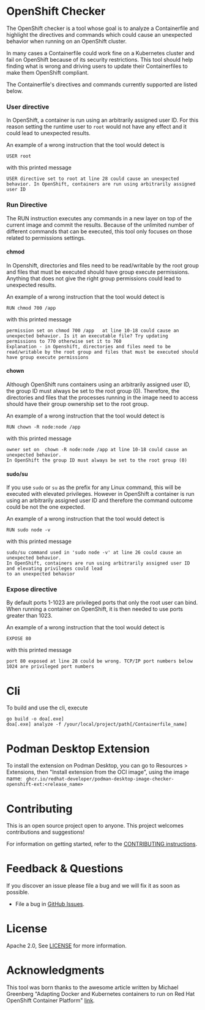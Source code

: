 # OpenShift Checker

The OpenShift checker is a tool whose goal is to analyze a Containerfile and highlight the directives and commands which could cause an unexpected behavior when running on an OpenShift cluster.

In many cases a Containerfile could work fine on a Kubernetes cluster and fail on OpenShift because of its security restrictions. This tool should help finding what is wrong and driving users to update their Containerfiles to make them OpenShift compliant.

The Containerfile's directives and commands currently supported are listed below.

### User directive

In OpenShift, a container is run using an arbitrarily assigned user ID. For this reason setting the runtime user to `root` would not have any effect and it could lead to unexpected results.

An example of a wrong instruction that the tool would detect is
```
USER root
```

with this printed message 
```
USER directive set to root at line 28 could cause an unexpected behavior. In OpenShift, containers are run using arbitrarily assigned user ID
```

### Run Directive

The RUN instruction executes any commands in a new layer on top of the current image and commit the results. Because of the unlimited number of different commands that can be executed, this tool only focuses on those related to permissions settings.

#### chmod

In Openshift, directories and files need to be read/writable by the root group and files that must be executed should have group execute permissions.
Anything that does not give the right group permissions could lead to unexpected results.

An example of a wrong instruction that the tool would detect is
```
RUN chmod 700 /app
```

with this printed message 
```
permission set on chmod 700 /app   at line 10-18 could cause an unexpected behavior. Is it an executable file? Try updating permissions to 770 otherwise set it to 760
Explanation - in Openshift, directories and files need to be read/writable by the root group and files that must be executed should have group execute permissions
```

#### chown

Although OpenShift runs containers using an arbitrarily assigned user ID, the group ID must always be set to the root group (0). Therefore, the directories and files that the processes running in the image need to access should have their group ownership set to the root group. 

An example of a wrong instruction that the tool would detect is
```
RUN chown -R node:node /app
```

with this printed message 
```
owner set on  chown -R node:node /app at line 10-18 could cause an unexpected behavior. 
In OpenShift the group ID must always be set to the root group (0)
```

#### sudo/su

If you use `sudo` or `su` as the prefix for any Linux command, this will be executed with elevated privileges. However in OpenShift a container is run using an arbitrarily assigned user ID and therefore the command outcome could be not the one expected.

An example of a wrong instruction that the tool would detect is
```
RUN sudo node -v
```

with this printed message 
```
sudo/su command used in 'sudo node -v' at line 26 could cause an unexpected behavior. 
In OpenShift, containers are run using arbitrarily assigned user ID and elevating privileges could lead 
to an unexpected behavior
```

### Expose directive

By default ports 1-1023 are privileged ports that only the root user can bind. When running a container on OpenShift, it is then needed to use ports greater than 1023.

An example of a wrong instruction that the tool would detect is
```
EXPOSE 80
```

with this printed message 
```
port 80 exposed at line 28 could be wrong. TCP/IP port numbers below 1024 are privileged port numbers
```

Cli
===

To build and use the cli, execute

```
go build -o doa[.exe]
doa[.exe] analyze -f /your/local/project/path[/Containerfile_name]
```

Podman Desktop Extension
========================

To install the extension on Podman Desktop, you can go to Resources > Extensions, then "Install extension from the OCI image", using the image name: ` ghcr.io/redhat-developer/podman-desktop-image-checker-openshift-ext:<release_name>`

Contributing
============
This is an open source project open to anyone. This project welcomes contributions and suggestions!

For information on getting started, refer to the [CONTRIBUTING instructions](https://github.com/redhat-developer/podman-desktop-image-checker-openshift-ext/blob/main/CONTRIBUTING.md).


Feedback & Questions
====================
If you discover an issue please file a bug and we will fix it as soon as possible.
* File a bug in [GitHub Issues](https://github.com/redhat-developer/podman-desktop-image-checker-openshift-ext/issues).

License
=======
Apache 2.0, See [LICENSE](https://github.com/redhat-developer/podman-desktop-image-checker-openshift-ext/blob/main/LICENSE) for more information.

Acknowledgments
===============

This tool was born thanks to the awesome article written by Michael Greenberg "Adapting Docker and Kubernetes containers to run on Red Hat OpenShift Container Platform" [link](https://developers.redhat.com/blog/2020/10/26/adapting-docker-and-kubernetes-containers-to-run-on-red-hat-openshift-container-platform).